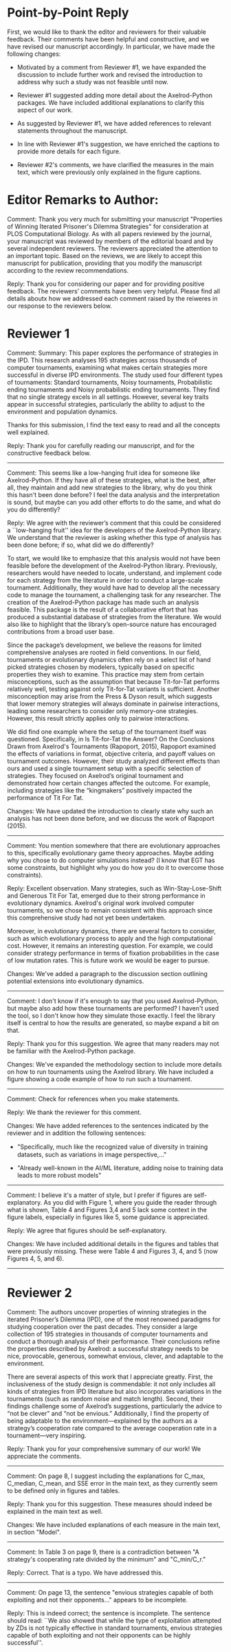 # Point-by-Point Reply

First, we would like to thank the editor and reviewers for their valuable
feedback. Their comments have been helpful and constructive, and we have
revised our manuscript accordingly. In particular, we have made the following
changes:

- Motivated by a comment from Reviewer #1, we have expanded the discussion to
  include further work and revised the introduction to address why such a study
  was not feasible until now.

- Reviewer #1 suggested adding more detail about the Axelrod-Python packages. We
  have included additional explanations to clarify this aspect of our work.

- As suggested by Reviewer #1, we have added references to relevant statements
  throughout the manuscript.

- In line with Reviewer #1's suggestion, we have enriched the captions to
  provide more details for each figure.

- Reviewer #2's comments, we have clarified the measures in the main text, which
  were previously only explained in the figure captions.
  
# Editor Remarks to Author:

Comment: Thank you very much for submitting your manuscript "Properties of Winning
Iterated Prisoner's Dilemma Strategies" for consideration at PLOS Computational
Biology. As with all papers reviewed by the journal, your manuscript was
reviewed by members of the editorial board and by several independent reviewers.
The reviewers appreciated the attention to an important topic. Based on the
reviews, we are likely to accept this manuscript for publication, providing that
you modify the manuscript according to the review recommendations.

Reply: Thank you for considering our paper and for providing positive feedback.
The reviewers’ comments have been very helpful.  Please find all details aboutx
how we addressed each comment raised by the reiweres in our response to the
reviewers below.


# Reviewer 1

Comment: Summary: This paper explores the performance of strategies in the IPD.
This research analyses 195 strategies across thousands of computer tournaments,
examining what makes certain strategies more successful in diverse IPD
environments. The study used four different types of tournaments: Standard
tournaments, Noisy tournaments, Probabilistic ending tournaments and Noisy
probabilistic ending tournaments. They find that no single strategy excels in
all settings. However, several key traits appear in successful strategies,
particularly the ability to adjust to the environment and population dynamics.

Thanks for this submission, I find the text easy to read and all the concepts
well explained.

Reply: Thank you for carefully reading our manuscript, and for the constructive
feedback below.

--- 

Comment: This seems like a low-hanging fruit idea for someone like
Axelrod-Python. If they have all of these strategies, what is the best, after
all, they maintain and add new strategies to the library, why do you think this
hasn't been done before? I feel the data analysis and the interpretation is
sound, but maybe can you add other efforts to do the same, and what do you do
differently?


Reply: We agree with the reviewer’s comment that this could be considered a
``low-hanging fruit'' idea for the developers of the Axelrod-Python library. We
understand that the reviewer is asking whether this type of analysis has been
done before; if so, what did we do differently?

To start, we would like to emphasize that this analysis would not have been
feasible before the development of the Axelrod-Python library. Previously,
researchers would have needed to locate, understand, and implement code for each
strategy from the literature in order to conduct a large-scale tournament.
Additionally, they would have had to develop all the necessary code to manage
the tournament, a challenging task for any researcher. The creation of the
Axelrod-Python package has made such an analysis feasible. This package is the
result of a collaborative effort that has produced a substantial database of
strategies from the literature. We would also like to highlight that the
library’s open-source nature has encouraged contributions from a broad user
base.

Since the package’s development, we believe the reasons for limited
comprehensive analyses are rooted in field conventions. In our field,
tournaments or evolutionary dynamics often rely on a select list of hand picked
strategies chosen by modelers, typically based on specific properties they wish
to examine. This practice may stem from certain misconceptions, such as the
assumption that because Tit-for-Tat performs relatively well, testing against
only Tit-for-Tat variants is sufficient. Another misconception may arise from
the Press & Dyson result, which suggests that lower memory strategies will
always dominate in pairwise interactions, leading some researchers to consider
only memory-one strategies. However, this result strictly applies only to
pairwise interactions.

We did find one example where the setup of the tournament itself was questioned.
Specifically, in Is Tit-for-Tat the Answer? On the Conclusions Drawn from
Axelrod's Tournaments (Rapoport, 2015), Rapoport examined the effects of
variations in format, objective criteria, and payoff values on tournament
outcomes. However, their study analyzed different effects than ours and used a
single tournament setup with a specific selection of strategies. They focused on
Axelrod’s original tournament and demonstrated how certain changes affected the
outcome. For example, including strategies like the “kingmakers” positively
impacted the performance of Tit For Tat.

Changes: We have updated the introduction to clearly state why such an analysis
has not been done before, and we discuss the work of Rapoport (2015).

---

Comment: You mention somewhere that there are evolutionary approaches to
this, specifically evolutionary game theory approaches. Maybe adding why you
chose to do computer simulations instead? (I know that EGT has some constraints,
but highlight why you do how you do it to overcome those constraints).

Reply: Excellent observation. Many strategies, such as Win-Stay-Lose-Shift
and Generous Tit For Tat, emerged due to their strong performance in
evolutionary dynamics. Axelrod's original work involved computer tournaments, so
we chose to remain consistent with this approach since this comprehensive study
had not yet been undertaken.

Moreover, in evolutionary dynamics, there are several factors to consider, such
as which evolutionary process to apply and the high computational cost. However,
it remains an interesting question. For example, we could consider strategy
performance in terms of fixation probabilities in the case of low mutation
rates. This is future work we would be eager to pursue.


Changes: We've added a paragraph to the discussion section outlining
potential extensions into evolutionary dynamics.

---

Comment: I don't know if it's enough to say that you used Axelrod-Python,
but maybe also add how these tournaments are performed? I haven't used the tool,
so I don't know how they simulate those exactly. I feel the library itself is
central to how the results are generated, so maybe expand a bit on that.

Reply: Thank you for this suggestion. We agree that many readers may not be
familiar with the Axelrod-Python package.

Changes: We've expanded the methodology section to include more details on how
to run tournaments using the Axelrod library. We have included a figure showing
a code example of how to run such a tournament.

---

Comment: Check for references when you make statements.

Reply: We thank the reviewer for this comment.

Changes: We have added references to the sentences indicated by the reviewer
and in addition the following sentences:

- "Speciﬁcally, much like the recognized value of diversity in training datasets, such as variations in image perspective,..."

- "Already well-known in the AI/ML literature, adding noise to training data
  leads to more robust models"

---

Comment: I believe it's a matter of style, but I prefer if figures are
self-explanatory. As you did with Figure 1, where you guide the reader through
what is shown, Table 4 and Figures 3,4 and 5 lack some context in the figure
labels, especially in figures like 5, some guidance is appreciated.

Reply: We agree that figures should be self-explanatory.

Changes: We have included additional details in the figures and tables that were
previously missing. These were Table 4 and Figures 3, 4, and 5 (now Figures 4,
5, and 6).

---

# Reviewer 2

Comment: The authors uncover properties of winning strategies in the iterated
Prisoner’s Dilemma (IPD), one of the most renowned paradigms for studying
cooperation over the past decades. They consider a large collection of 195
strategies in thousands of computer tournaments and conduct a thorough analysis
of their performance. Their conclusions refine the properties described by
Axelrod: a successful strategy needs to be nice, provocable, generous, somewhat
envious, clever, and adaptable to the environment.

There are several aspects of this work that I appreciate greatly. First, the
inclusiveness of the study design is commendable: it not only includes all kinds
of strategies from IPD literature but also incorporates variations in the
tournaments (such as random noise and match length). Second, their findings
challenge some of Axelrod’s suggestions, particularly the advice to “not be
clever” and “not be envious.” Additionally, I find the property of being
adaptable to the environment—explained by the authors as a strategy’s
cooperation rate compared to the average cooperation rate in a tournament—very
inspiring.

Reply: Thank you for your comprehensive summary of our work! We appreciate the
comments.

--- 

Comment: On page 8, I suggest including the explanations for C_max,
C_median, C_mean, and SSE error in the main text, as they currently seem to be
defined only in figures and tables.

Reply: Thank you for this suggestion. These measures should indeed be
explained in the main text as well.

Changes: We have included explanations of each measure in the main text, in
section "Model".

---

Comment:  In Table 3 on page 9, there is a contradiction between "A
strategy's cooperating rate divided by the minimum" and "C_min/C_r."

Reply: Correct. That is a typo. We have addressed this.

---

Comment: On page 13, the sentence "envious strategies capable of both
exploiting and not their opponents…" appears to be incomplete.

Reply: This is indeed correct; the sentence is incomplete. The sentence should
read: ``We also showed that while the type of exploitation attempted by ZDs is
not typically effective in standard tournaments, envious strategies capable of
both exploiting and not their opponents can be highly successful''.